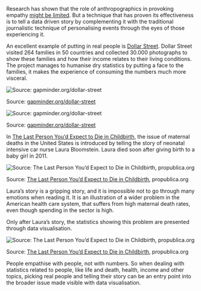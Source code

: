 Research has shown that the role of anthropographics in provoking empathy [might be limited](https://medium.com/@FILWD/can-visualization-elicit-empathy-our-experiments-with-anthropographics-7e13590be204). But a technique that has proven its effectiveness is to tell a data driven story by complementing it with the traditional journalistic technique of personalising events through the eyes of those experiencing it.

An excellent example of putting in real people is [Dollar Street](https://www.gapminder.org/dollar-street). Dollar Street visited 264 families in 50 countries and collected 30.000 photographs to show these families and how their income relates to their living conditions. The project manages to humanise dry statistics by putting a face to the families, it makes the experience of consuming the numbers much more visceral.

![Source: [gapminder.org/dollar-street](https://www.gapminder.org/dollar-street)](Journalistic%20techniques%20for%20data%20storytelling%208bdd09bf88074238b1fe53b3a2116e1e/dollar-street-overview.png)

Source: [gapminder.org/dollar-street](https://www.gapminder.org/dollar-street)

![Source: [gapminder.org/dollar-street](https://www.gapminder.org/dollar-street)](Journalistic%20techniques%20for%20data%20storytelling%208bdd09bf88074238b1fe53b3a2116e1e/dollar-street-detail.png)

Source: [gapminder.org/dollar-street](https://www.gapminder.org/dollar-street)

In [The Last Person You’d Expect to Die in Childbirth](https://www.propublica.org/article/die-in-childbirth-maternal-death-rate-health-care-system), the issue of maternal deaths in the United States is introduced by telling the story of neonatal intensive car nurse Laura Bloomstein. Laura died soon after giving birth to a baby girl in 2011.

![Source: [The Last Person You’d Expect to Die in Childbirth](https://www.propublica.org/article/die-in-childbirth-maternal-death-rate-health-care-system), propublica.org](Journalistic%20techniques%20for%20data%20storytelling%208bdd09bf88074238b1fe53b3a2116e1e/maternal-mortality-lead-pro-publica.jpg)

Source: [The Last Person You’d Expect to Die in Childbirth](https://www.propublica.org/article/die-in-childbirth-maternal-death-rate-health-care-system), propublica.org

Laura’s story is a gripping story, and it is impossible not to go through many emotions when reading it. It is an illustration of a wider problem in the American health care system, that suffers from high maternal death rates, even though spending in the sector is high.

Only after Laura’s story, the statistics showing this problem are presented through data visualisation.

![Source: [The Last Person You’d Expect to Die in Childbirth](https://www.propublica.org/article/die-in-childbirth-maternal-death-rate-health-care-system), propublica.org](Journalistic%20techniques%20for%20data%20storytelling%208bdd09bf88074238b1fe53b3a2116e1e/propublica-maternal-deaths.png)

Source: [The Last Person You’d Expect to Die in Childbirth](https://www.propublica.org/article/die-in-childbirth-maternal-death-rate-health-care-system), propublica.org

People empathise with people, not with numbers. So when dealing with statistics related to people, like life and death, health, income and other topics, picking real people and telling their story can be an entry point into the broader issue made visible with data visualisation.